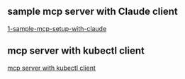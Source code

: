 
## sample mcp server with Claude client

[1-sample-mcp-setup-with-claude](1-sample-mcp-setup-with-claude\README1.md)


## mcp server with kubectl client

[mcp server with kubectl client](2-kubectl-mcp-claude-sample\README2.md)